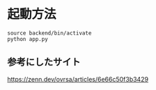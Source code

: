 # 起動方法

```
source backend/bin/activate
python app.py
```

## 参考にしたサイト
https://zenn.dev/ovrsa/articles/6e66c50f3b3429